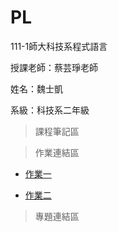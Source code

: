 # PL

111-1師大科技系程式語言

授課老師：蔡芸琤老師

姓名：魏士凱

系級：科技系二年級

>課程筆記區

>作業連結區

+ [作業一](https://github.com/ShihKaiWei/PL/blob/main/HW1/HW1.ipynb)

+ [作業二](https://github.com/ShihKaiWei/PL/blob/main/HW2/HW2.ipynb)

>專題連結區
